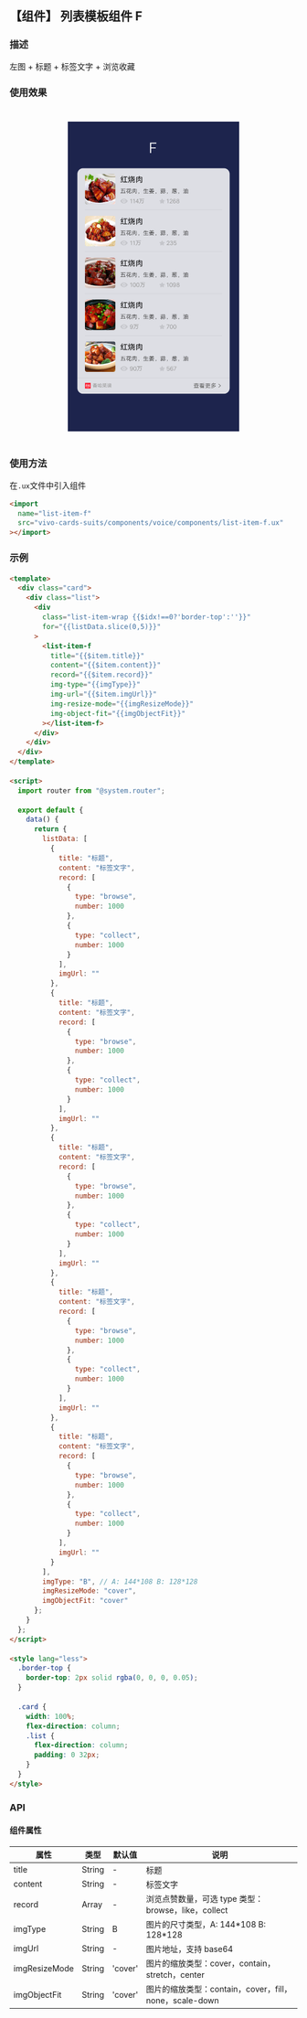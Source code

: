 ## 【组件】 列表模板组件 F

### 描述

左图 + 标题 + 标签文字 + 浏览收藏

### 使用效果

<div style="text-align: center;margin: 40px;">
  <img src="../../assets/voice-list-item-f.png" style="width:300px" alt="voice-list-item-f-1"/>
</div>

### 使用方法

在`.ux`文件中引入组件

```html
<import
  name="list-item-f"
  src="vivo-cards-suits/components/voice/components/list-item-f.ux"
></import>
```

### 示例

```html
<template>
  <div class="card">
    <div class="list">
      <div
        class="list-item-wrap {{$idx!==0?'border-top':''}}"
        for="{{listData.slice(0,5)}}"
      >
        <list-item-f
          title="{{$item.title}}"
          content="{{$item.content}}"
          record="{{$item.record}}"
          img-type="{{imgType}}"
          img-url="{{$item.imgUrl}}"
          img-resize-mode="{{imgResizeMode}}"
          img-object-fit="{{imgObjectFit}}"
        ></list-item-f>
      </div>
    </div>
  </div>
</template>

<script>
  import router from "@system.router";

  export default {
    data() {
      return {
        listData: [
          {
            title: "标题",
            content: "标签文字",
            record: [
              {
                type: "browse",
                number: 1000
              },
              {
                type: "collect",
                number: 1000
              }
            ],
            imgUrl: ""
          },
          {
            title: "标题",
            content: "标签文字",
            record: [
              {
                type: "browse",
                number: 1000
              },
              {
                type: "collect",
                number: 1000
              }
            ],
            imgUrl: ""
          },
          {
            title: "标题",
            content: "标签文字",
            record: [
              {
                type: "browse",
                number: 1000
              },
              {
                type: "collect",
                number: 1000
              }
            ],
            imgUrl: ""
          },
          {
            title: "标题",
            content: "标签文字",
            record: [
              {
                type: "browse",
                number: 1000
              },
              {
                type: "collect",
                number: 1000
              }
            ],
            imgUrl: ""
          },
          {
            title: "标题",
            content: "标签文字",
            record: [
              {
                type: "browse",
                number: 1000
              },
              {
                type: "collect",
                number: 1000
              }
            ],
            imgUrl: ""
          }
        ],
        imgType: "B", // A: 144*108 B: 128*128
        imgResizeMode: "cover",
        imgObjectFit: "cover"
      };
    }
  };
</script>

<style lang="less">
  .border-top {
    border-top: 2px solid rgba(0, 0, 0, 0.05);
  }

  .card {
    width: 100%;
    flex-direction: column;
    .list {
      flex-direction: column;
      padding: 0 32px;
    }
  }
</style>
```

### API

#### 组件属性

| 属性          | 类型   | 默认值  | 说明                                                   |
| ------------- | ------ | ------- | ------------------------------------------------------ |
| title         | String | -       | 标题                                                   |
| content       | String | -       | 标签文字                                               |
| record        | Array  | -       | 浏览点赞数量，可选 type 类型：browse，like，collect    |
| imgType       | String | B       | 图片的尺寸类型，A: 144\*108 B: 128\*128                |
| imgUrl        | String | -       | 图片地址，支持 base64                                  |
| imgResizeMode | String | 'cover' | 图片的缩放类型：cover，contain，stretch，center        |
| imgObjectFit  | String | 'cover' | 图片的缩放类型：contain，cover，fill，none，scale-down |
